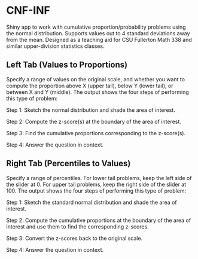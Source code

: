 # CNF-INF
Shiny app to work with cumulative proportion/probability problems using the normal distribution. Supports values out to 4 standard deviations away from the mean.
Designed as a teaching aid for CSU Fullerton Math 338 and similar upper-division statistics classes.

## Left Tab (Values to Proportions)
Specify a range of values on the original scale, and whether you want to compute the proportion above X (upper tail), below Y (lower tail), or between X and Y (middle).
The output shows the four steps of performing this type of problem:

Step 1: Sketch the normal distribution and shade the area of interest.

Step 2: Compute the z-score(s) at the boundary of the area of interest.

Step 3: Find the cumulative proportions corresponding to the z-score(s).

Step 4: Answer the question in context.

## Right Tab (Percentiles to Values)
Specify a range of percentiles. For lower tail problems, keep the left side of the slider at 0. For upper tail problems, keep the right side of the slider at 100.
The output shows the four steps of performing this type of problem:

Step 1: Sketch the standard normal distribution and shade the area of interest.

Step 2: Compute the cumulative proportions at the boundary of the area of interest and use them to find the corresponding z-scores.

Step 3: Convert the z-scores back to the original scale.

Step 4: Answer the question in context.
